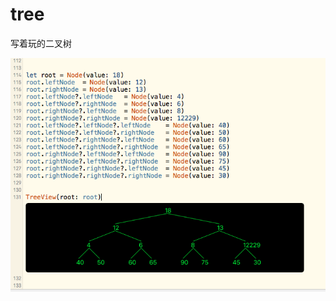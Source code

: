 # tree
写着玩的二叉树

![image](https://raw.githubusercontent.com/zhangxigithub/tree/master/screenshot.png)